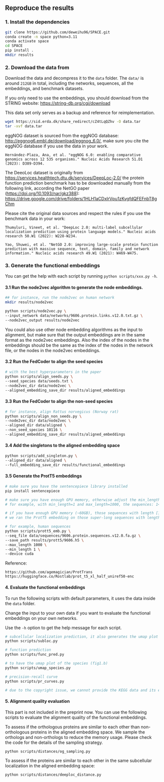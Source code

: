 ## Reproduce the results

### 1. Install the dependencies

```bash
git clone https://github.com/deweihu96/SPACE.git
conda create -n space python=3.11
conda activate space
cd SPACE
pip install .
mkdir results
```

### 2. Download the data from
Download the data and decompress it to the `data` folder.
The `data/` is around `212GB` in total, including the networks, sequences, all the embeddings, and benchmark datasets.

If you only need to use the embeddings, you should download from the STRING website: https://string-db.org/cgi/download

This data set only serves as a backup and reference for reimplementation.

```bash
wget https://sid.erda.dk/share_redirect/cZ4tLqQZhv -O data.tar
tar -xvf data.tar 
```
eggNOG dataset is sourced from the eggNOG database: http://eggnog6.embl.de/download/eggnog_6.0/, make sure you cite the eggNOG database if you use the data in your work.
```
Hernández-Plaza, Ana, et al. "eggNOG 6.0: enabling comparative genomics across 12 535 organisms." Nucleic Acids Research 51.D1 (2023): D389-D394.
```


The DeeoLoc dataset is originally from https://services.healthtech.dtu.dk/services/DeepLoc-2.0/
the protein function prediction benchmark has to be downloaded manually from the following link, according the NetGO paper (https://doi.org/10.1093/nar/gkz388): https://drive.google.com/drive/folders/1HLH1aCDxlrVpu1zKvgfdQFEFnbT8gChm

Please cite the original data sources and respect the rules if you use the benchmark data in your work:
```
Thumuluri, Vineet, et al. "DeepLoc 2.0: multi-label subcellular localization prediction using protein language models." Nucleic acids research 50.W1 (2022): W228-W234.

Yao, Shuwei, et al. "NetGO 2.0: improving large-scale protein function prediction with massive sequence, text, domain, family and network information." Nucleic acids research 49.W1 (2021): W469-W475.
```


### 3. Generate the functional embeddings 
You can get the help with each script by running `python scripts/xxx.py -h`.

#### 3.1 Run the node2vec algorithm to generate the node embeddings.
```bash
## for instance, run the node2vec on human network
mkdir results/node2vec

python scripts/node2vec.py \
--input_network data/networks/9606.protein.links.v12.0.txt.gz \
--node2vec_output results/node2vec
```
You could also use other node embedding algorithms as the input to alignment, but make sure that the output embeddings are in the same format as the node2vec embeddings. 
Also the index of the nodes in the embeddings should be the same as the index of the nodes in the network file, or the nodes in the node2vec embeddings.

#### 3.2 Run the FedCoder to align the seed species

```bash
# with the best hyperparameters in the paper
python scripts/align_seeds.py \
--seed_species data/seeds.txt \
--node2vec_dir data/node2vec \
--aligned_embedding_save_dir results/aligned_embeddings
```

#### 3.3 Run the FedCoder to align the non-seed species

```bash
# for instance, align Rattus norvegicus (Norway rat)  
python scripts/align_non_seeds.py \
--node2vec_dir data/node2vec \
--aligned_dir data/aligned \
--non_seed_species 10116 \
--aligned_embedding_save_dir results/aligned_embeddings
```

#### 3.4 Add the singletons to the aligned embedding space

```bash
python scripts/add_singleton.py \
--aligned_dir data/aligned \
--full_embedding_save_dir results/functional_embeddings
```

#### 3.5 Generate the ProtT5 embeddings

```bash
# make sure you have the sentencepiece library installed
pip install sentencepiece

# make sure you have enough GPU memory, otherwise adjust the min_length and max_length to run the script only for sequence within the range
# for example, with min_length=1 and max_length=1000, the sequences: 1<=length<=1000 will be processed. 

# if you have enough GPU memory (~60GB), those sequences with length [1,8000] can be processed.
# we ran the ProtT5 embedding on those super-long sequences with length [8000, 100000] on a CPU server, up to 400GB memory.

# for example, human sequences
python scripts/prott5_emb.py \
--seq_file data/sequences/9606.protein.sequences.v12.0.fa.gz \
--save_path results/prott5/9606.h5 \
--max_length 1000 \
--min_length 1 \
--device cuda
```

Reference: 
```
https://github.com/agemagician/ProtTrans 
https://huggingface.co/Rostlab/prot_t5_xl_half_uniref50-enc
```


#### 4. Evaluate the functional embeddings

To run the following scripts with default parameters, it uses the data inside the `data` folder.

Change the input to your own data if you want to evaluate the functional embeddings on your own networks.

Use the `-h` option to get the help message for each script.
```bash
# subcellular localization prediction, it also generates the umap plot of the subcellular localization
python scripts/subloc.py

# function prediction
python scripts/func_pred.py

# to have the umap plot of the species (fig1.b)
python scripts/umap_species.py

# precision-recall curve
python scripts/pr_curves.py

# due to the copyright issue, we cannot provide the KEGG data and its evaluation
```

#### 5. Alignment quality evaluation
This part is not included in the preprint now.
You can use the following scripts to evaluate the alignment quality of the functional embeddings.

To assess if the orthologous proteins are similar to each other than non-orthologous proteins in the aligned embedding space. We sample the orthologs and non-orthologs to reduce the memory usage.
Please check the code for the details of the sampling strategy.
```bash
python scripts/distances/og_sampling.py
```


To assess if the proteins are similar to each other in the same subcellular localization in the aligned embedding space:
```bash
python scripts/distances/deeploc_distance.py
```
